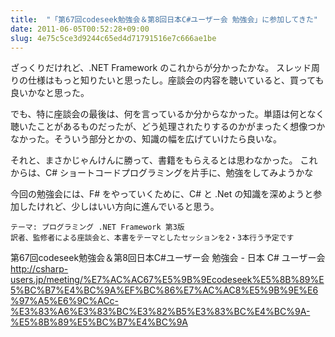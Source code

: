 ```yaml
---
title:  "「第67回codeseek勉強会＆第8回日本C#ユーザー会 勉強会」に参加してきた"
date: 2011-06-05T00:52:28+09:00
slug: 4e75c5ce3d9244c65ed4d71791516e7c666ae1be
---
```


ざっくりだけれど、.NET Framework のこれからが分かったかな。
スレッド周りの仕様はもっと知りたいと思ったし。座談会の内容を聴いていると、買っても良いかなと思った。

でも、特に座談会の最後は、何を言っているか分からなかった。単語は何となく聴いたことがあるものだったが、どう処理されたりするのかがまったく想像つかなかった。そういう部分とかの、知識の幅を広げていけたら良いな。

それと、まさかじゃんけんに勝って、書籍をもらえるとは思わなかった。
これからは、C# ショートコードプログラミングを片手に、勉強をしてみようかな

今回の勉強会には、F# をやっていくために、C# と .Net の知識を深めようと参加したけれど、少しはいい方向に進んでいると思う。

```
テーマ: プログラミング .NET Framework 第3版
訳者、監修者による座談会と、本書をテーマとしたセッションを2・3本行う予定です
```

第67回codeseek勉強会＆第8回日本C#ユーザー会 勉強会 - 日本 C# ユーザー会 http://csharp-users.jp/meeting/%E7%AC%AC67%E5%9B%9Ecodeseek%E5%8B%89%E5%BC%B7%E4%BC%9A%EF%BC%86%E7%AC%AC8%E5%9B%9E%E6%97%A5%E6%9C%ACc-%E3%83%A6%E3%83%BC%E3%82%B5%E3%83%BC%E4%BC%9A-%E5%8B%89%E5%BC%B7%E4%BC%9A
